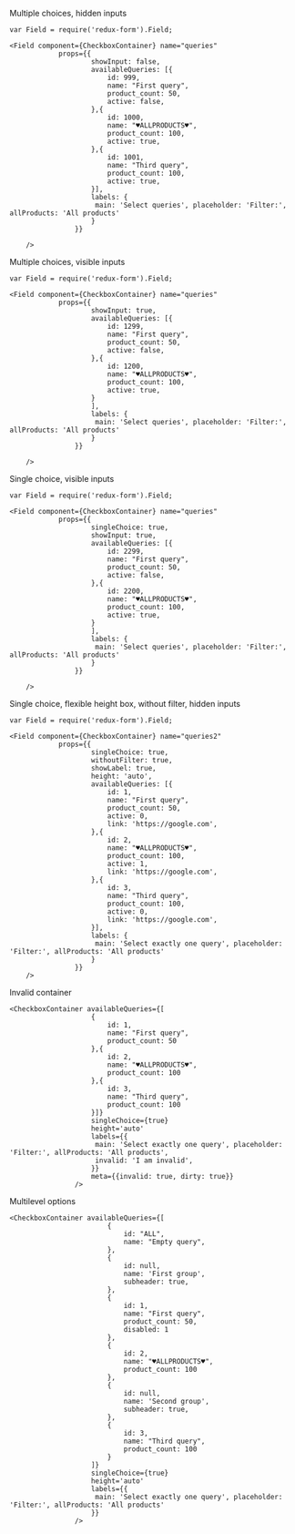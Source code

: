 Multiple choices, hidden inputs

    var Field = require('redux-form').Field;

    <Field component={CheckboxContainer} name="queries"
                props={{
                        showInput: false,
                        availableQueries: [{
                            id: 999,
                            name: "First query",
                            product_count: 50,
                            active: false,
                        },{
                            id: 1000,
                            name: "♥ALLPRODUCTS♥",
                            product_count: 100,
                            active: true,
                        },{
                            id: 1001,
                            name: "Third query",
                            product_count: 100,
                            active: true,
                        }],
                        labels: {
                         main: 'Select queries', placeholder: 'Filter:', allProducts: 'All products'
                        }
                    }}

        />

Multiple choices, visible inputs

    var Field = require('redux-form').Field;

    <Field component={CheckboxContainer} name="queries"
                props={{
                        showInput: true,
                        availableQueries: [{
                            id: 1299,
                            name: "First query",
                            product_count: 50,
                            active: false,
                        },{
                            id: 1200,
                            name: "♥ALLPRODUCTS♥",
                            product_count: 100,
                            active: true,
                        }
                        ],
                        labels: {
                         main: 'Select queries', placeholder: 'Filter:', allProducts: 'All products'
                        }
                    }}

        />

Single choice, visible inputs

    var Field = require('redux-form').Field;

    <Field component={CheckboxContainer} name="queries"
                props={{
                        singleChoice: true,
                        showInput: true,
                        availableQueries: [{
                            id: 2299,
                            name: "First query",
                            product_count: 50,
                            active: false,
                        },{
                            id: 2200,
                            name: "♥ALLPRODUCTS♥",
                            product_count: 100,
                            active: true,
                        }
                        ],
                        labels: {
                         main: 'Select queries', placeholder: 'Filter:', allProducts: 'All products'
                        }
                    }}

        />


Single choice, flexible height box, without filter, hidden inputs

    var Field = require('redux-form').Field;

    <Field component={CheckboxContainer} name="queries2"
                props={{
                        singleChoice: true,
                        withoutFilter: true,
                        showLabel: true,
                        height: 'auto',
                        availableQueries: [{
                            id: 1,
                            name: "First query",
                            product_count: 50,
                            active: 0,
                            link: 'https://google.com',
                        },{
                            id: 2,
                            name: "♥ALLPRODUCTS♥",
                            product_count: 100,
                            active: 1,
                            link: 'https://google.com',
                        },{
                            id: 3,
                            name: "Third query",
                            product_count: 100,
                            active: 0,
                            link: 'https://google.com',
                        }],
                        labels: {
                         main: 'Select exactly one query', placeholder: 'Filter:', allProducts: 'All products'
                        }
                    }}
        />

Invalid container

    <CheckboxContainer availableQueries={[
                        {
                            id: 1,
                            name: "First query",
                            product_count: 50
                        },{
                            id: 2,
                            name: "♥ALLPRODUCTS♥",
                            product_count: 100
                        },{
                            id: 3,
                            name: "Third query",
                            product_count: 100
                        }]}
                        singleChoice={true}
                        height='auto'
                        labels={{
                         main: 'Select exactly one query', placeholder: 'Filter:', allProducts: 'All products',
                         invalid: 'I am invalid',
                        }}
                        meta={{invalid: true, dirty: true}}
                    />

Multilevel options

    <CheckboxContainer availableQueries={[
                            {
                                id: "ALL",
                                name: "Empty query",
                            },
                            {
                                id: null,
                                name: 'First group',
                                subheader: true,
                            },
                            {
                                id: 1,
                                name: "First query",
                                product_count: 50,
                                disabled: 1
                            },
                            {
                                id: 2,
                                name: "♥ALLPRODUCTS♥",
                                product_count: 100
                            },
                            {
                                id: null,
                                name: 'Second group',
                                subheader: true,
                            },
                            {
                                id: 3,
                                name: "Third query",
                                product_count: 100
                            }
                        ]}
                        singleChoice={true}
                        height='auto'
                        labels={{
                         main: 'Select exactly one query', placeholder: 'Filter:', allProducts: 'All products'
                        }}
                    />
